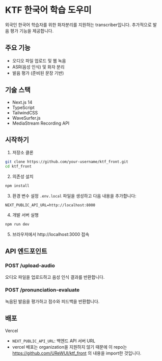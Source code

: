 # KTF 한국어 학습 도우미

외국인 한국어 학습자를 위한 화자분리를 지원하는 transcriber입니다. 추가적으로 발음 평가 기능을 제공합니다.

## 주요 기능

- 오디오 파일 업로드 및 웹 녹음
- ASR(음성 인식) 및 화자 분리
- 발음 평가 (준비된 문장 기반)

## 기술 스택

- Next.js 14
- TypeScript
- TailwindCSS
- WaveSurfer.js
- MediaStream Recording API

## 시작하기

1. 저장소 클론
```bash
git clone https://github.com/your-username/ktf_front.git
cd ktf_front
```

2. 의존성 설치
```bash
npm install
```

3. 환경 변수 설정
`.env.local` 파일을 생성하고 다음 내용을 추가합니다:
```
NEXT_PUBLIC_API_URL=http://localhost:8000
```

4. 개발 서버 실행
```bash
npm run dev
```

5. 브라우저에서 http://localhost:3000 접속

## API 엔드포인트

### POST /upload-audio
오디오 파일을 업로드하고 음성 인식 결과를 반환합니다.

### POST /pronunciation-evaluate
녹음된 발음을 평가하고 점수와 피드백을 반환합니다.

## 배포
Vercel
- `NEXT_PUBLIC_API_URL`: 백엔드 API 서버 URL
- vercel 배포는 organization을 지원하지 않기 때문에 이 repo는 https://github.com/UReWUI/ktf_front 의 내용을 import한 것입니다.



